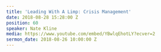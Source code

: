 ```yaml
---
title: 'Leading With A Limp: Crisis Management'
date: 2018-08-28 15:28:00 Z
position: 60
speaker: Nate Kline
media: https://www.youtube.com/embed/YBwlqEhotLY?ecver=2
sermon_date: 2018-08-26 10:00:00 Z
---
```


